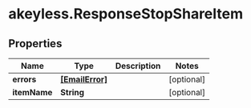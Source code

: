 # akeyless.ResponseStopShareItem

## Properties

Name | Type | Description | Notes
------------ | ------------- | ------------- | -------------
**errors** | [**[EmailError]**](EmailError.md) |  | [optional] 
**itemName** | **String** |  | [optional] 


